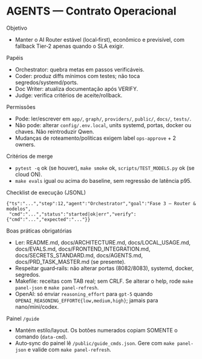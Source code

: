 # AGENTS — Contrato Operacional

Objetivo
- Manter o AI Router estável (local‑first), econômico e previsível, com fallback Tier‑2 apenas quando o SLA exigir.

Papéis
- Orchestrator: quebra metas em passos verificáveis.
- Coder: produz diffs mínimos com testes; não toca segredos/systemd/ports.
- Doc Writer: atualiza documentação após VERIFY.
- Judge: verifica critérios de aceite/rollback.

Permissões
- Pode: ler/escrever em `app/`, `graph/`, `providers/`, `public/`, `docs/`, `tests/`.
- Não pode: alterar `config/.env.local`, units systemd, portas, docker ou chaves. Não reintroduzir Qwen.
- Mudanças de roteamento/políticas exigem label `ops-approve` + 2 owners.

Critérios de merge
- `pytest -q` ok (se houver), `make smoke` ok, `scripts/TEST_MODELS.py` ok (se cloud ON).
- `make evals` igual ou acima do baseline, sem regressão de latência p95.

Checklist de execução (JSONL)
```
{"ts":"...","step":12,"agent":"Orchestrator","goal":"Fase 3 — Router & modelos",
 "cmd":"...","status":"started|ok|err","verify":{"cmd":"...","expected":"..."}}
```

Boas práticas obrigatórias
- Ler: README.md, docs/ARCHITECTURE.md, docs/LOCAL_USAGE.md, docs/EVALS.md,
  docs/FRONTEND_INTEGRATION.md, docs/SECRETS_STANDARD.md, docs/AGENTS.md,
  docs/PRD_TASK_MASTER.md (se presente).
- Respeitar guard‑rails: não alterar portas (8082/8083), systemd, docker, segredos.
- Makefile: receitas com TAB real; sem CRLF. Se alterar o help, rode `make panel-json` e `make panel-refresh`.
- OpenAI: só enviar `reasoning_effort` para `gpt-5` quando `OPENAI_REASONING_EFFORT∈{low,medium,high}`; jamais para nano/mini/codex.

Painel `/guide`
- Mantém estilo/layout. Os botões numerados copiam SOMENTE o comando (`data-cmd`).
- Auto‑sync do painel lê `/public/guide_cmds.json`. Gere com `make panel-json` e valide com `make panel-refresh`.
